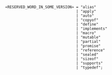 <!-- This file is generated automatically by infrastructure scripts. Please don't edit by hand. -->

```{ .ebnf .slang-ebnf #RESERVED_WORD_IN_SOME_VERSION }
«RESERVED_WORD_IN_SOME_VERSION» = "alias"
                                | "apply"
                                | "auto"
                                | "copyof"
                                | "define"
                                | "implements"
                                | "macro"
                                | "mutable"
                                | "partial"
                                | "promise"
                                | "reference"
                                | "sealed"
                                | "sizeof"
                                | "supports"
                                | "typedef";
```
